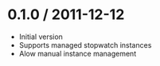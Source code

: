 0.1.0 / 2011-12-12
==================
  * Initial version
  * Supports managed stopwatch instances
  * Alow manual instance management
